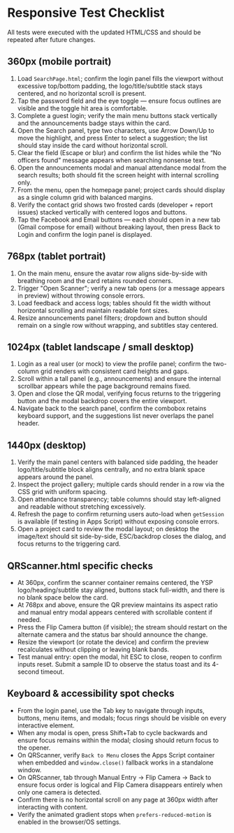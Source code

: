 # Responsive Test Checklist

All tests were executed with the updated HTML/CSS and should be repeated after future changes.

## 360px (mobile portrait)
1. Load `SearchPage.html`; confirm the login panel fills the viewport without excessive top/bottom padding, the logo/title/subtitle stack stays centered, and no horizontal scroll is present.
2. Tap the password field and the eye toggle — ensure focus outlines are visible and the toggle hit area is comfortable.
3. Complete a guest login; verify the main menu buttons stack vertically and the announcements badge stays within the card.
4. Open the Search panel, type two characters, use Arrow Down/Up to move the highlight, and press Enter to select a suggestion; the list should stay inside the card without horizontal scroll.
5. Clear the field (Escape or blur) and confirm the list hides while the “No officers found” message appears when searching nonsense text.
6. Open the announcements modal and manual attendance modal from the search results; both should fit the screen height with internal scrolling only.
7. From the menu, open the homepage panel; project cards should display as a single column grid with balanced margins.
8. Verify the contact grid shows two frosted cards (developer + report issues) stacked vertically with centered logos and buttons.
9. Tap the Facebook and Email buttons — each should open in a new tab (Gmail compose for email) without breaking layout, then press Back to Login and confirm the login panel is displayed.

## 768px (tablet portrait)
1. On the main menu, ensure the avatar row aligns side-by-side with breathing room and the card retains rounded corners.
2. Trigger "Open Scanner"; verify a new tab opens (or a message appears in preview) without throwing console errors.
3. Load feedback and access logs; tables should fit the width without horizontal scrolling and maintain readable font sizes.
4. Resize announcements panel filters; dropdown and button should remain on a single row without wrapping, and subtitles stay centered.

## 1024px (tablet landscape / small desktop)
1. Login as a real user (or mock) to view the profile panel; confirm the two-column grid renders with consistent card heights and gaps.
2. Scroll within a tall panel (e.g., announcements) and ensure the internal scrollbar appears while the page background remains fixed.
3. Open and close the QR modal, verifying focus returns to the triggering button and the modal backdrop covers the entire viewport.
4. Navigate back to the search panel, confirm the combobox retains keyboard support, and the suggestions list never overlaps the panel header.

## 1440px (desktop)
1. Verify the main panel centers with balanced side padding, the header logo/title/subtitle block aligns centrally, and no extra blank space appears around the panel.
2. Inspect the project gallery; multiple cards should render in a row via the CSS grid with uniform spacing.
3. Open attendance transparency; table columns should stay left-aligned and readable without stretching excessively.
4. Refresh the page to confirm returning users auto-load when `getSession` is available (if testing in Apps Script) without exposing console errors.
5. Open a project card to review the modal layout; on desktop the image/text should sit side-by-side, ESC/backdrop closes the dialog, and focus returns to the triggering card.

## QRScanner.html specific checks
- At 360px, confirm the scanner container remains centered, the YSP logo/heading/subtitle stay aligned, buttons stack full-width, and there is no blank space below the card.
- At 768px and above, ensure the QR preview maintains its aspect ratio and manual entry modal appears centered with scrollable content if needed.
- Press the Flip Camera button (if visible); the stream should restart on the alternate camera and the status bar should announce the change.
- Resize the viewport (or rotate the device) and confirm the preview recalculates without clipping or leaving blank bands.
- Test manual entry: open the modal, hit ESC to close, reopen to confirm inputs reset. Submit a sample ID to observe the status toast and its 4-second timeout.

## Keyboard & accessibility spot checks
- From the login panel, use the Tab key to navigate through inputs, buttons, menu items, and modals; focus rings should be visible on every interactive element.
- When any modal is open, press Shift+Tab to cycle backwards and ensure focus remains within the modal; closing should return focus to the opener.
- On QRScanner, verify `Back to Menu` closes the Apps Script container when embedded and `window.close()` fallback works in a standalone window.
- On QRScanner, tab through Manual Entry → Flip Camera → Back to ensure focus order is logical and Flip Camera disappears entirely when only one camera is detected.
- Confirm there is no horizontal scroll on any page at 360px width after interacting with content.
- Verify the animated gradient stops when `prefers-reduced-motion` is enabled in the browser/OS settings.

